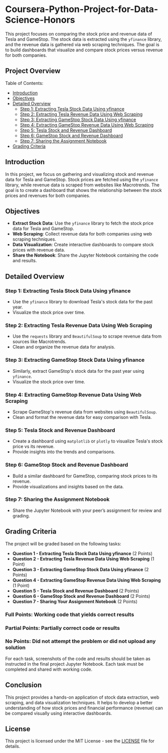 # Coursera-Python-Project-for-Data-Science-Honors

This project focuses on comparing the stock price and revenue data of Tesla and GameStop. The stock data is extracted using the `yfinance` library, and the revenue data is gathered via web scraping techniques. The goal is to build dashboards that visualize and compare stock prices versus revenue for both companies.

## Project Overview

Table of Contents:
- [Introduction](#introduction)
- [Objectives](#objectives)
- [Detailed Overview](#detailed-overview)
  - [Step 1: Extracting Tesla Stock Data Using yfinance](#step-1-extracting-tesla-stock-data-using-yfinance)
  - [Step 2: Extracting Tesla Revenue Data Using Web Scraping](#step-2-extracting-tesla-revenue-data-using-web-scraping)
  - [Step 3: Extracting GameStop Stock Data Using yfinance](#step-3-extracting-gamestop-stock-data-using-yfinance)
  - [Step 4: Extracting GameStop Revenue Data Using Web Scraping](#step-4-extracting-gamestop-revenue-data-using-web-scraping)
  - [Step 5: Tesla Stock and Revenue Dashboard](#step-5-tesla-stock-and-revenue-dashboard)
  - [Step 6: GameStop Stock and Revenue Dashboard](#step-6-gamestop-stock-and-revenue-dashboard)
  - [Step 7: Sharing the Assignment Notebook](#step-7-sharing-the-assignment-notebook)
- [Grading Criteria](#grading-criteria)

## Introduction

In this project, we focus on gathering and visualizing stock and revenue data for Tesla and GameStop. Stock prices are fetched using the `yfinance` library, while revenue data is scraped from websites like Macrotrends. The goal is to create a dashboard that shows the relationship between the stock prices and revenues for both companies.

## Objectives

- **Extract Stock Data**: Use the `yfinance` library to fetch the stock price data for Tesla and GameStop.
- **Web Scraping**: Collect revenue data for both companies using web scraping techniques.
- **Data Visualization**: Create interactive dashboards to compare stock prices with revenue data.
- **Share the Notebook**: Share the Jupyter Notebook containing the code and results.

## Detailed Overview

### Step 1: Extracting Tesla Stock Data Using yfinance
- Use the `yfinance` library to download Tesla's stock data for the past year.
- Visualize the stock price over time.

### Step 2: Extracting Tesla Revenue Data Using Web Scraping
- Use the `requests` library and `BeautifulSoup` to scrape revenue data from sources like Macrotrends.
- Clean and organize the revenue data for analysis.

### Step 3: Extracting GameStop Stock Data Using yfinance
- Similarly, extract GameStop's stock data for the past year using `yfinance`.
- Visualize the stock price over time.

### Step 4: Extracting GameStop Revenue Data Using Web Scraping
- Scrape GameStop's revenue data from websites using `BeautifulSoup`.
- Clean and format the revenue data for easy comparison with Tesla.

### Step 5: Tesla Stock and Revenue Dashboard
- Create a dashboard using `matplotlib` or `plotly` to visualize Tesla's stock price vs its revenue.
- Provide insights into the trends and comparisons.

### Step 6: GameStop Stock and Revenue Dashboard
- Build a similar dashboard for GameStop, comparing stock prices to its revenue.
- Provide visualizations and insights based on the data.

### Step 7: Sharing the Assignment Notebook
- Share the Jupyter Notebook with your peer’s assignment for review and grading.

## Grading Criteria

The project will be graded based on the following tasks:

- **Question 1 - Extracting Tesla Stock Data Using yfinance** (2 Points)
- **Question 2 - Extracting Tesla Revenue Data Using Web Scraping** (1 Point)
- **Question 3 - Extracting GameStop Stock Data Using yfinance** (2 Points)
- **Question 4 - Extracting GameStop Revenue Data Using Web Scraping** (1 Point)
- **Question 5 - Tesla Stock and Revenue Dashboard** (2 Points)
- **Question 6 - GameStop Stock and Revenue Dashboard** (2 Points)
- **Question 7 - Sharing Your Assignment Notebook** (2 Points)

### Full Points: Working code that yields correct results  
### Partial Points: Partially correct code or results  
### No Points: Did not attempt the problem or did not upload any solution

For each task, screenshots of the code and results should be taken as instructed in the final project Jupyter Notebook. Each task must be completed and shared with working code.

## Conclusion

This project provides a hands-on application of stock data extraction, web scraping, and data visualization techniques. It helps to develop a better understanding of how stock prices and financial performance (revenue) can be compared visually using interactive dashboards.

## License

This project is licensed under the MIT License - see the [LICENSE](LICENSE) file for details.
